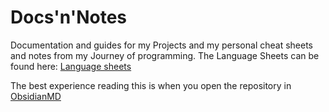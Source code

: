 # Docs'n'Notes
Documentation and guides for my Projects and my personal cheat sheets and notes from my Journey of programming. The Language Sheets can be found here: [Language sheets](./Languages/README.md)

The best experience reading this is when you open the repository in [ObsidianMD](https://obsidian.md/)